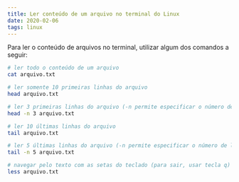 ```yaml
---
title: Ler conteúdo de um arquivo no terminal do Linux
date: 2020-02-06
tags: linux
---
```


Para ler o conteúdo de arquivos no terminal, utilizar algum dos comandos a seguir:

```bash
# ler todo o conteúdo de um arquivo
cat arquivo.txt

# ler somente 10 primeiras linhas do arquivo
head arquivo.txt

# ler 3 primeiras linhas do arquivo (-n permite especificar o número de linhas)
head -n 3 arquivo.txt

# ler 10 últimas linhas do arquivo
tail arquivo.txt

# ler 5 últimas linhas do arquivo (-n permite especificar o número de linhas)
tail -n 5 arquivo.txt

# navegar pelo texto com as setas do teclado (para sair, usar tecla q)
less arquivo.txt
```
